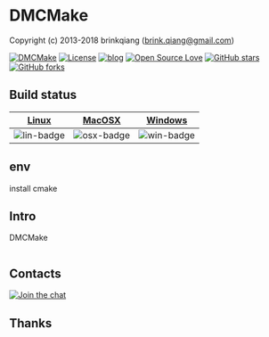 # DMCMake

Copyright (c) 2013-2018 brinkqiang (brink.qiang@gmail.com)

[![DMCMake](https://img.shields.io/badge/brinkqiang-DMCMake-blue.svg?style=flat-square)](https://github.com/brinkqiang/DMCMake)
[![License](https://img.shields.io/badge/license-MIT-brightgreen.svg)](https://github.com/brinkqiang/DMCMake/blob/master/LICENSE)
[![blog](https://img.shields.io/badge/Author-Blog-7AD6FD.svg)](https://brinkqiang.github.io/)
[![Open Source Love](https://badges.frapsoft.com/os/v3/open-source.png)](https://github.com/brinkqiang)
[![GitHub stars](https://img.shields.io/github/stars/brinkqiang/DMCMake.svg?label=Stars)](https://github.com/brinkqiang/DMCMake) 
[![GitHub forks](https://img.shields.io/github/forks/brinkqiang/DMCMake.svg?label=Fork)](https://github.com/brinkqiang/DMCMake)

## Build status
| [Linux][lin-link] | [MacOSX][osx-link] | [Windows][win-link] |
| :---------------: | :----------------: | :-----------------: |
| ![lin-badge]      | ![osx-badge]       | ![win-badge]        |

[lin-badge]: https://travis-ci.org/brinkqiang/DMCMake.svg?branch=master "Travis build status"
[lin-link]:  https://travis-ci.org/brinkqiang/DMCMake "Travis build status"
[osx-badge]: https://travis-ci.org/brinkqiang/DMCMake.svg?branch=master "Travis build status"
[osx-link]:  https://travis-ci.org/brinkqiang/DMCMake "Travis build status"
[win-badge]: https://ci.appveyor.com/api/projects/status/github/brinkqiang/DMCMake?branch=master&svg=true "AppVeyor build status"
[win-link]:  https://ci.appveyor.com/project/brinkqiang/DMCMake "AppVeyor build status"

## env
install cmake

## Intro
DMCMake
```cpp
```
## Contacts
[![Join the chat](https://badges.gitter.im/brinkqiang/DMCMake/Lobby.svg)](https://gitter.im/brinkqiang/DMCMake)

## Thanks

